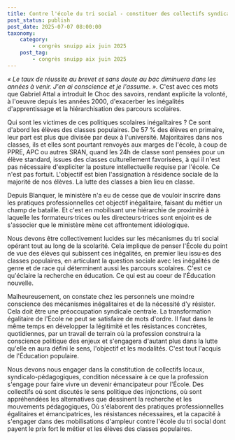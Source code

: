 ```yaml
---
title: Contre l'école du tri social - constituer des collectifs syndicalo-pédagogiques
post_status: publish
post_date: 2025-07-07 08:00:00
taxonomy:
    category:
        - congrès snuipp aix juin 2025
    post_tag:
        - congrès snuipp aix juin 2025
---
```


*« Le taux de réussite au brevet et sans doute au bac diminuera dans les années à venir. J'en ai conscience et je l'assume. ».* C'est avec ces mots que Gabriel Attal a introduit le Choc des savoirs, rendant explicite la volonté, à l'oeuvre depuis les années 2000, d'exacerber les inégalités d'apprentissage et la hiérarchisation des parcours scolaires.

Qui sont les victimes de ces politiques scolaires inégalitaires ? Ce sont d'abord les élèves des classes populaires. De 57 % des élèves en primaire, leur part est plus que divisée par deux à l'université. Majoritaires dans nos classes, ils et elles sont pourtant renvoyés aux marges de l'école, à coup de PPRE, APC ou autres SRAN, quand les 24h de classe sont pensées pour un élève standard, issues des classes culturellement favorisées, à qui il n'est pas nécessaire d'expliciter la posture intellectuelle requise par l'école. Ce n'est pas fortuit. L'objectif est bien l'assignation à résidence sociale de la majorité de nos élèves. La lutte des classes a bien lieu en classe.

Depuis Blanquer, le ministère n'a eu de cesse que de vouloir inscrire dans les pratiques professionnelles cet objectif inégalitaire, faisant du métier un champ de bataille. Et c'est en mobilisant une hiérarchie de proximité à laquelle les formateurs·trices ou les directeurs·trices sont enjoint·es de s'associer que le ministère mène cet affrontement idéologique.

Nous devons être collectivement lucides sur les mécanismes du tri social opérant tout au long de la scolarité. Cela implique de penser l'École du point de vue des élèves qui subissent ces inégalités, en premier lieu issu·es des classes populaires, en articulant la question sociale avec les inégalités de genre et de race qui déterminent aussi les parcours scolaires. C'est ce qu'éclaire la recherche en éducation. Ce qui est au coeur de l'Éducation nouvelle.

Malheureusement, on constate chez les personnels une moindre conscience des mécanismes inégalitaires et de la nécessité d'y résister. Cela doit être une préoccupation syndicale centrale. La transformation égalitaire de l'École ne peut se satisfaire de mots d'ordre. Il faut dans le même temps en développer la légitimité et les résistances concrètes, quotidiennes, par un travail de terrain où la profession construira la conscience politique des enjeux et s'engagera d'autant plus dans la lutte qu'elle en aura défini le sens, l'objectif et les modalités. C'est tout l'acquis de l'Éducation populaire.

Nous devons nous engager dans la constitution de collectifs locaux, syndicalo-pédagogiques, condition nécessaire à ce que la profession s'engage pour faire vivre un devenir émancipateur pour l'École. Des collectifs où sont discutés le sens politique des injonctions, où sont appréhendées les alternatives que dessinent la recherche et les mouvements pédagogiques, Où s'élaborent des pratiques professionnelles égalitaires et émancipatrices, les résistances nécessaires, et la capacité à s'engager dans des mobilisations d'ampleur contre l'école du tri social dont payent le prix fort le métier et les élèves des classes populaires.
